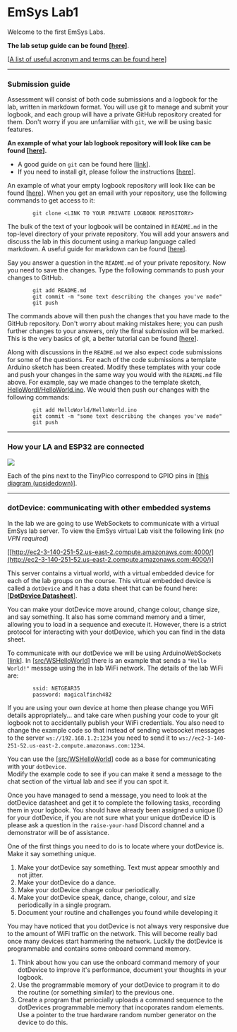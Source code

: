 # EmSys Lab1
Welcome to the first EmSys Labs.

__The lab setup guide can be found [[here](https://github.com/STFleming/EmSys_labSetup)]__.

[[A list of useful acronym and terms can be found here](https://github.com/STFleming/EmSys_Lab1/tree/main/acronyms)]

----------------------------
### Submission guide
Assessment will consist of both code submissions and a logbook for the lab, written in markdown format. You will use git to manage and submit your logbook, and each group will have a private GitHub repository created for them. Don't worry if you are unfamiliar with ```git```, we will be using basic features. 

__An example of what your lab logbook repository will look like can be found [[here](https://github.com/STFleming/EmSys_Example_Lab1_logbook)].__ 

* A good guide on ```git``` can be found here [[link](https://www.freecodecamp.org/news/learn-the-basics-of-git-in-under-10-minutes-da548267cc91/)].
* If you need to install git, please follow the instructions [[here](https://git-scm.com/book/en/v2/Getting-Started-Installing-Git)].

An example of what your empty logbook repository will look like can be found [[here](https://github.com/STFleming/EmSys_Example_Lab1_logbook)]. When you get an email with your repository, use the following commands to get access to it:

```
        git clone <LINK TO YOUR PRIVATE LOGBOOK REPOSITORY>
```

The bulk of the text of your logbook will be contained in ```README.md``` in the top-level directory of your private repository. You will add your answers and discuss the lab in this document using a markup language called markdown. A useful guide for markdown can be found [[here](https://guides.github.com/features/mastering-markdown/)]. 

Say you answer a question in the ``README.md`` of your private repository. Now you need to save the changes. Type the following commands to push your changes to GitHub.

```
        git add README.md
        git commit -m "some text describing the changes you've made"
        git push
```
The commands above will then push the changes that you have made to the GitHub repository. Don't worry about making mistakes here; you can push further changes to your answers, only the final submission will be marked. This is the very basics of git, a better tutorial can be found [[here](https://www.freecodecamp.org/news/learn-the-basics-of-git-in-under-10-minutes-da548267cc91/)].

Along with discussions in the ``README.md`` we also expect code submissions for some of the questions. For each of the code submissions a template Arduino sketch has been created. Modify these templates with your code and push your changes in the same way you would with the ``README.md`` file above. For example, say we made changes to the template sketch, [HelloWordl/HelloWorld.ino](HelloWordl/HelloWorld.ino). We would then push our changes with the following commands:

```
        git add HelloWorld/HelloWorld.ino 
        git commit -m "some text describing the changes you've made"
        git push
```

----------------------------------

### How your LA and ESP32 are connected
![](imgs/wiring_diagram.svg)

Each of the pins next to the TinyPico correspond to GPIO pins in [[this diagram (upsidedown)](https://raw.githubusercontent.com/STFleming/EmSys/main/imgs/tinypico-specs-v2.jpg)].

----------------------
### dotDevice: communicating with other embedded systems

In the lab we are going to use WebSockets to communicate with a virtual EmSys lab server. 
To view the EmSys virtual Lab visit the following link (_no VPN required_)

[[http://ec2-3-140-251-52.us-east-2.compute.amazonaws.com:4000/](http://ec2-3-140-251-52.us-east-2.compute.amazonaws.com:4000/)]

This server contains a virtual world, with a virtual embedded device for each of the lab groups on the course. This virtual embedded device is called a ``dotDevice`` and it has a data sheet that can be found here: [[__DotDevice Datasheet__](https://github.com/STFleming/EmSys_dotDevice)].

You can make your dotDevice move around, change colour, change size, and say something. It also has some command memory and a timer, allowing you to load in a sequence and execute it. However, there is a strict protocol for interacting with your dotDevice, which you can find in the data sheet.

To communicate with our dotDevice we will be using ArduinoWebSockets [[link](https://github.com/gilmaimon/ArduinoWebsockets)]. In [[src/WSHelloWorld](src/WSHelloWorld)] there is an example that sends a ``"Hello World!"`` message using the in lab WiFi network. The details of the lab WiFi are:

```
        ssid: NETGEAR35
        password: magicalfinch482
```

If you are using your own device at home then please change you WiFi details appropriately... and take care when pushing your code to your git logbook not to accidentally publish your WiFi credentials.
You also need to change the example code so that instead of sending websocket messages to the server ``ws://192.168.1.2:1234`` you need to send it to ``ws://ec2-3-140-251-52.us-east-2.compute.amazonaws.com:1234``.

You can use the [[src/WSHelloWorld](src/WSHelloWorld)] code as a base for communicating with your ``dotDevice``.  
Modify the example code to see if you can make it send a message to the chat section of the virtual lab and see if you can spot it. 

Once you have managed to send a message, you need to look at the dotDevice datasheet and get it to complete the following tasks, recording them in your logbook. You should have already been assigned a unique ID for your dotDevice, if you are not sure what your unique dotDevice ID is please ask a question in the ``raise-your-hand`` Discord channel and a demonstrator will be of assistance. 

One of the first things you need to do is to locate where your dotDevice is. Make it say something unique.

1. Make your dotDevice say something. Text must appear smoothly and not jitter.
2. Make your dotDevice do a dance.
3. Make your dotDevice change colour periodically. 
4. Make your dotDevice speak, dance, change, colour, and size periodically in a single program.
5. Document your routine and challenges you found while developing it

You may have noticed that you dotDevice is not always very responsive due to the amount of WiFi traffic on the network. This will become really bad once many devices start hammering the network. Luckily the dotDevice is programmable and contains some onboard command memory.

1. Think about how you can use the onboard command memory of your dotDevice to improve it's performance, document your thoughts in your logbook.
2. Use the programmable memory of your dotDevice to program it to do the routine (or something similar) to the previous one. 
3. Create a program that periocially uploads a command sequence to the dotDevices programmable memory that incoporates random elements. Use a pointer to the true hardware random number generator on the device to do this.
